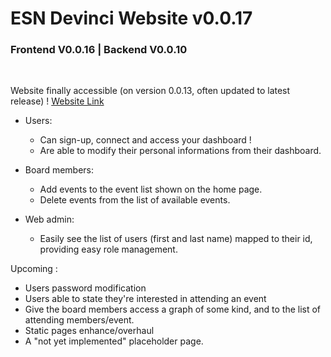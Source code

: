 # ESN Devinci Website v0.0.17

### Frontend V0.0.16 | Backend V0.0.10

<br>

Website finally accessible (on version 0.0.13, often updated to latest release) ! [Website Link](http://esn.hugobnl.fr)

- Users:
    - Can sign-up, connect and access your dashboard !
    - Are able to modify their personal informations from their dashboard.

- Board members:
    - Add events to the event list shown on the home page.
    - Delete events from the list of available events.

- Web admin:
    - Easily see the list of users (first and last name) mapped to their id, providing easy role management.


Upcoming :

- Users password modification
- Users able to state they're interested in attending an event
- Give the board members access a graph of some kind, and to the list of attending members/event.
- Static pages enhance/overhaul
- A "not yet implemented" placeholder page.